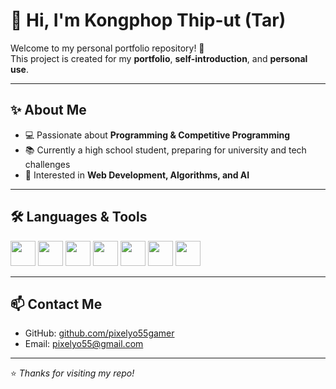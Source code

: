 # 👋 Hi, I'm Kongphop Thip-ut (Tar)

Welcome to my personal portfolio repository! 🚀  
This project is created for my **portfolio**, **self-introduction**, and **personal use**.

---

## ✨ About Me
- 💻 Passionate about **Programming & Competitive Programming**  
- 📚 Currently a high school student, preparing for university and tech challenges  
- 🚀 Interested in **Web Development, Algorithms, and AI**  

---

## 🛠️ Languages & Tools

<p align="left">
  <!-- C++ -->
  <img src="https://cdn.jsdelivr.net/gh/devicons/devicon/icons/cplusplus/cplusplus-original.svg" width="40" height="40"/>
  <!-- Python -->
  <img src="https://cdn.jsdelivr.net/gh/devicons/devicon/icons/python/python-original.svg" width="40" height="40"/>
  <!-- JavaScript -->
  <img src="https://cdn.jsdelivr.net/gh/devicons/devicon/icons/javascript/javascript-original.svg" width="40" height="40"/>
  <!-- HTML -->
  <img src="https://cdn.jsdelivr.net/gh/devicons/devicon/icons/html5/html5-original.svg" width="40" height="40"/>
  <!-- CSS -->
  <img src="https://cdn.jsdelivr.net/gh/devicons/devicon/icons/css3/css3-original.svg" width="40" height="40"/>
  <!-- Tailwind -->
  <img src="https://cdn.jsdelivr.net/gh/devicons/devicon/icons/tailwindcss/tailwindcss-original.svg" width="40" height="40"/>
  <!-- Lua -->
  <img src="https://cdn.jsdelivr.net/gh/devicons/devicon/icons/lua/lua-original.svg" width="40" height="40"/>
</p>

---

## 📫 Contact Me
- GitHub: [github.com/pixelyo55gamer](https://github.com/pixelyo55gamer)  
- Email: pixelyo55@gmail.com

---
⭐️ *Thanks for visiting my repo!*
